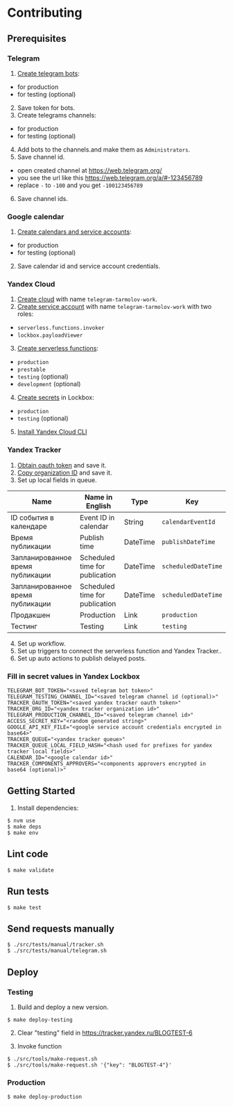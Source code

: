 # Contributing

## Prerequisites
### Telegram
1. [Create telegram bots](https://core.telegram.org/bots/tutorial):
  * for production
  * for testing (optional)
2. Save token for bots.
3. Create telegrams channels:
  * for production
  * for testing (optional)
4. Add bots to the channels.and make them as `Administrators`.
5. Save channel id.
  * open created channel at https://web.telegram.org/
  * you see the url like this https://web.telegram.org/a/#-123456789
  * replace `-` to `-100` and you get `-100123456789`
6. Save channel ids.

### Google calendar
1. [Create calendars and service accounts](https://habr.com/ru/articles/524240/):
  * for production
  * for testing (optional)
2. Save calendar id and service account credentials.

### Yandex Cloud
1. [Create cloud](https://cloud.yandex.ru/docs/resource-manager/operations/cloud/create) with name `telegram-tarmolov-work`.
2. [Create service account](https://cloud.yandex.ru/docs/iam/operations/sa/create) with name `telegram-tarmolov-work` with two roles:
  * `serverless.functions.invoker`
  * `lockbox.payloadViewer`
3. [Create serverless functions](https://cloud.yandex.ru/docs/functions/operations/function/function-create):
  * `production`
  * `prestable`
  * `testing` (optional)
  * `development` (optional)
4. [Create secrets](https://cloud.yandex.ru/docs/lockbox/operations/secret-create) in Lockbox:
  * `production`
  * `testing` (optional)
5. [Install Yandex Cloud CLI](https://cloud.yandex.ru/docs/cli/quickstart#install)

### Yandex Tracker
1. [Obtain oauth token](https://cloud.yandex.com/en-ru/docs/tracker/concepts/access#section_about_OAuth) and save it.
2. [Copy organization ID](https://tracker.yandex.com/admin/orgs) and save it.
3. Set up local fields in queue.

| Name                             | Name in English                | Type     | Key                 |
| -------------------------------- | ------------------------------ | -------- | ------------------- |
| ID события в календаре           | Event ID in calendar           | String   | `calendarEventId`   |
| Время публикации                 | Publish time                   | DateTime | `publishDateTime`   |
| Запланированное время публикации | Scheduled time for publication | DateTime | `scheduledDateTime` |
| Запланированное время публикации | Scheduled time for publication | DateTime | `scheduledDateTime` |
| Продакшен                        | Production                     | Link     | `production`        |
| Тестинг                          | Testing                        | Link     | `testing`           |

4. Set up workflow.
5. Set up triggers to connect the serverless function and Yandex Tracker..
6. Set up auto actions to publish delayed posts.

### Fill in secret values in Yandex Lockbox
```
TELEGRAM_BOT_TOKEN="<saved telegram bot token>"
TELEGRAM_TESTING_CHANNEL_ID="<saved telegram channel id (optional)>"
TRACKER_OAUTH_TOKEN="<saved yandex tracker oauth token>"
TRACKER_ORG_ID="<yandex tracker organization id>"
TELEGRAM_PRODUCTION_CHANNEL_ID="<saved telegram channel id>"
ACCESS_SECRET_KEY="<random generated string>"
GOOGLE_API_KEY_FILE="<google service account credentials encrypted in base64>"
TRACKER_QUEUE="<yandex tracker queue>"
TRACKER_QUEUE_LOCAL_FIELD_HASH="<hash used for prefixes for yandex tracker local fields>"
CALENDAR_ID="<google calendar id>"
TRACKER_COMPONENTS_APPROVERS="<components approvers encrypted in base64 (optional)>"
```

## Getting Started

1. Install dependencies:

  ```
  $ nvm use
  $ make deps
  $ make env
  ```

## Lint code
```
$ make validate
```

## Run tests
```
$ make test
```

## Send requests manually
```
$ ./src/tests/manual/tracker.sh
$ ./src/tests/manual/telegram.sh
```

## Deploy
### Testing
1. Build and deploy a new version.
  ```
  $ make deploy-testing
  ```

2. Clear "testing" field in https://tracker.yandex.ru/BLOGTEST-6

3. Invoke function
  ```
  $ ./src/tools/make-request.sh
  $ ./src/tools/make-request.sh '{"key": "BLOGTEST-4"}'
  ```

### Production
```
$ make deploy-production
```
